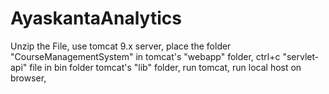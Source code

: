 # AyaskantaAnalytics
Unzip the File,
use tomcat 9.x server,
place the folder "CourseManagementSystem" in tomcat's "webapp" folder,
ctrl+c "servlet-api" file in bin folder tomcat's "lib" folder,
run tomcat, 
run local host on browser,

